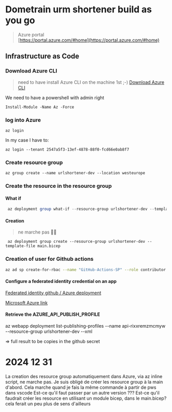 # Dometrain urm shortener build as you go

> Azure portal  
> [https://portal.azure.com/#home](https://portal.azure.com/#home)

## Infrastructure as Code

### Download Azure CLI

> need to have install Azure CLI on the machine 1st ;-)
[Download Azure CLI](https://learn.microsoft.com/en-us/cli/azure/)

We need to have a powershell with admin right

```pws
Install-Module -Name Az -Force
```

### log into Azure

```pws
az login
```

In my case I have to:

```pws
az login --tenant 2547a5f3-13ef-4878-88f0-fcd66e0ab8f7
```

### Create resource group

```pws
az group create --name urlshortener-dev --location westeurope
```

### Create the resource in the resource group

#### What if

```powershell
 az deployment group what-if --resource-group urlshortener-dev --template-file main.bicep 
```

#### Creation

> ne marche pas 🤷‍♂️

```psh
 az deployment group create --resource-group urlshortener-dev --template-file main.bicep 
```

### Creation of user for Github actions

```bash
az ad sp create-for-rbac --name "GitHub-Actions-SP" --role contributor --scopes /subscriptions/2920ee69-c334-43a4-a0bd-e0e966a54d8f
```

#### Configure a federated identity credential on an app


[Federated identity github / Azure deployment](https://github.com/AzureAD/microsoft-identity-web/wiki/Federated-Identity-Credential-(FIC)-with-a-Managed-Service-Identity-(MSI))

[Microsoft Azure link](https://learn.microsoft.com/en-us/entra/workload-id/workload-identity-federation-create-trust-user-assigned-managed-identity?pivots=identity-wif-mi-methods-azp)

#### Retrieve the AZURE_API_PUBLISH_PROFILE

az webapp deployment list-publishing-profiles --name api-rixxremzmcmyw --resource-group urlshortener-dev --xml

=> full result to be copies in the github secret


# 2024 12 31
La creation des resource group automatiquement dans Azure, via az inline script, ne marche pas. Je suis obligé de créer les resource group à la main d'abord.
Cela marche quand je fais la même commande à partir de pws dans vscode
Est-ce qu'il faut passer par un autre version ??? 
Est-ce qu'il faudrait créer les resource en utilisant un module bicep, dans le main.bicep? cela ferait un peu plus de sens d'ailleurs